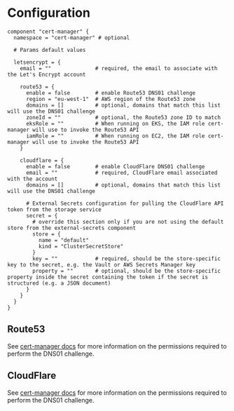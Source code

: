 # Configuration

```hcl
component "cert-manager" {
  namespace = "cert-manager" # optional

  # Params default values

  letsencrypt = {
    email = ""              # required, the email to associate with the Let's Encrypt account

    route53 = {
      enable = false        # enable Route53 DNS01 challenge
      region = "eu-west-1"  # AWS region of the Route53 zone
      domains = []          # optional, domains that match this list will use the DNS01 challenge
      zoneId = ""           # optional, the Route53 zone ID to match
      eksRole = ""          # When running on EKS, the IAM role cert-manager will use to invoke the Route53 API
      iamRole = ""          # When running on EC2, the IAM role cert-manager will use to invoke the Route53 API
    }

    cloudflare = {
      enable = false        # enable CloudFlare DNS01 challenge
      email = ""            # required, CloudFlare email associated with the account
      domains = []          # optional, domains that match this list will use the DNS01 challenge

      # External Secrets configuration for pulling the CloudFlare API token from the storage service
      secret = {
        # override this section only if you are not using the default store from the external-secrets component
        store = {
          name = "default"
          kind = "ClusterSecretStore"
        }
        key = ""            # required, should be the store-specific key to the secret, e.g. the Vault or AWS Secrets Manager key
        property = ""       # optional, should be the store-specific property inside the secret containing the token if the secret is structured (e.g. a JSON document)
      }
    }
  }
}
```

## Route53

See [cert-manager docs](https://cert-manager.io/docs/configuration/acme/dns01/route53/) for more information on the permissions required to perform the DNS01 challenge.

## CloudFlare

See [cert-manager docs](https://cert-manager.io/docs/configuration/acme/dns01/cloudflare/) for more information on the permissions required to perform the DNS01 challenge.